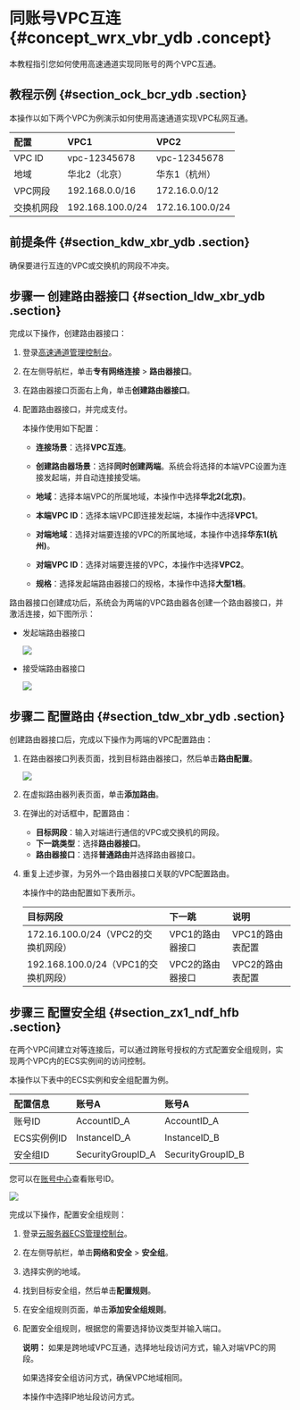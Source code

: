 # 同账号VPC互连 {#concept_wrx_vbr_ydb .concept}

本教程指引您如何使用高速通道实现同账号的两个VPC互通。

## 教程示例 {#section_ock_bcr_ydb .section}

本操作以如下两个VPC为例演示如何使用高速通道实现VPC私网互通。

|配置|VPC1|VPC2|
|:-|:---|:---|
|VPC ID|vpc-12345678|vpc-12345678|
|地域|华北2（北京）|华东1（杭州）|
|VPC网段|192.168.0.0/16|172.16.0.0/12|
|交换机网段|192.168.100.0/24|172.16.100.0/24|

## 前提条件 {#section_kdw_xbr_ydb .section}

确保要进行互连的VPC或交换机的网段不冲突。

## 步骤一 创建路由器接口 {#section_ldw_xbr_ydb .section}

完成以下操作，创建路由器接口：

1.  登录[高速通道管理控制台](https://vpc.console.aliyun.com/expressConnect#/connection/cn-beijing/list)。
2.  在左侧导航栏，单击**专有网络连接** \> **路由器接口**。
3.  在路由器接口页面右上角，单击**创建路由器接口**。
4.  配置路由器接口，并完成支付。

    本操作使用如下配置：

    -   **连接场景**：选择**VPC互连**。

    -   **创建路由器场景**：选择**同时创建两端**。系统会将选择的本端VPC设置为连接发起端，并自动连接接受端。

    -   **地域**：选择本端VPC的所属地域，本操作中选择**华北2\(北京\)**。

    -   **本端VPC ID**：选择本端VPC即连接发起端，本操作中选择**VPC1**。

    -   **对端地域**：选择对端要连接的VPC的所属地域，本操作中选择**华东1\(杭州\)**。

    -   **对端VPC ID**：选择对端要连接的VPC，本操作中选择**VPC2**。

    -   **规格**：选择发起端路由器接口的规格，本操作中选择**大型1档**。


路由器接口创建成功后，系统会为两端的VPC路由器各创建一个路由器接口，并激活连接，如下图所示：

-   发起端路由器接口

    ![](http://static-aliyun-doc.oss-cn-hangzhou.aliyuncs.com/assets/img/21767/154089944212716_zh-CN.png)

-   接受端路由器接口

    ![](http://static-aliyun-doc.oss-cn-hangzhou.aliyuncs.com/assets/img/21767/154089944212717_zh-CN.png)


## 步骤二 配置路由 {#section_tdw_xbr_ydb .section}

创建路由器接口后，完成以下操作为两端的VPC配置路由：

1.  在路由器接口列表页面，找到目标路由器接口，然后单击**路由配置**。

    ![](http://static-aliyun-doc.oss-cn-hangzhou.aliyuncs.com/assets/img/21767/154089944212718_zh-CN.png)

2.  在虚拟路由器列表页面，单击**添加路由**。
3.  在弹出的对话框中，配置路由：
    -   **目标网段**：输入对端进行通信的VPC或交换机的网段。
    -   **下一跳类型**：选择**路由器接口**。
    -   **路由器接口**：选择**普通路由**并选择路由器接口。
4.  重复上述步骤，为另外一个路由器接口关联的VPC配置路由。

    本操作中的路由配置如下表所示。

    |目标网段|下一跳|说明|
    |:---|:--|:-|
    |172.16.100.0/24（VPC2的交换机网段）|VPC1的路由器接口|VPC1的路由表配置|
    |192.168.100.0/24（VPC1的交换机网段）|VPC2的路由器接口|VPC2的路由表配置|


## 步骤三 配置安全组 {#section_zx1_ndf_hfb .section}

在两个VPC间建立对等连接后，可以通过跨账号授权的方式配置安全组规则，实现两个VPC内的ECS实例间的访问控制。

本操作以下表中的ECS实例和安全组配置为例。

|配置信息|账号A|账号A|
|:---|:--|:--|
|账号ID|AccountID\_A|AccountID\_A|
|ECS实例例ID|InstanceID\_A|InstanceID\_B|
|安全组ID|SecurityGroupID\_A|SecurityGroupID\_B|

您可以在[账号中心](https://account.console.aliyun.com/?spm=5176.2020520001.aliyun_topbar.39.4cb94bd3LoJmJ3#/secure)查看账号ID。

![](http://static-aliyun-doc.oss-cn-hangzhou.aliyuncs.com/assets/img/21767/154089944213076_zh-CN.png)

完成以下操作，配置安全组规则：

1.  登录[云服务器ECS管理控制台](https://ecs.console.aliyun.com/#/home)。
2.  在左侧导航栏，单击**网络和安全** \> **安全组**。
3.  选择实例的地域。
4.  找到目标安全组，然后单击**配置规则**。
5.  在安全组规则页面，单击**添加安全组规则**。
6.  配置安全组规则，根据您的需要选择协议类型并输入端口。

    **说明：** 如果是跨地域VPC互通，选择地址段访问方式，输入对端VPC的网段。

    如果选择安全组访问方式，确保VPC地域相同。

    本操作中选择IP地址段访问方式。


